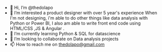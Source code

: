 - 👋 Hi, I’m @thedolapo
- 👀 I’m interested a product designer with over 5 year's experience When I'm not designing, 
i'm able to do other things like data analysis with Python or Power BI, 
I also am able to write front end code using HTML/CSS ,JS & Angular .
- 🌱 I’m currently learning Python & SQL for datascience
- 💞️ I’m looking to collaborate on Data analysis projects
- 📫 How to reach me on thedolapo@gmail.com

<!---
thedolapo/thedolapo is a ✨ special ✨ repository because its `README.md` (this file) appears on your GitHub profile.
You can click the Preview link to take a look at your changes.
--->
